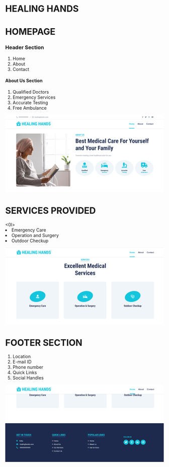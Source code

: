 # HEALING HANDS

<H1> HOMEPAGE</H1>
<H3> Header Section</H3>
<ol>
  <li> Home </li>
  <li> About</li>
  <li> Contact</li>
</ol>
<h4> About Us Section </h4>
<ol>
  <li> Qualified Doctors</li>
  <li> Emergency Services</li>
  <li> Accurate Testing </li>
  <li> Free Ambulance</li>
</ol>


![PAGE](https://github.com/jainriya9/Webpage/blob/main/homepage1.png?raw=true)

<H1> SERVICES PROVIDED </H1>
<0l>
  <li> Emergency Care</li>
  <li> Operation and Surgery</li>
  <li> Outdoor Checkup</li>
</ol>

![PAGE](https://github.com/jainriya9/Webpage/blob/main/homepage2.png?raw=true)

<H1> FOOTER SECTION</H1>
<ol>
  <li> Location </li>
  <li> E-mail ID</li>
  <li> Phone number</li> 
  <li> Quick Links</li>
  <li> Social Handles</li>
</ol>

![PAGE](https://github.com/jainriya9/Webpage/blob/main/homepage3.png?raw=true)
